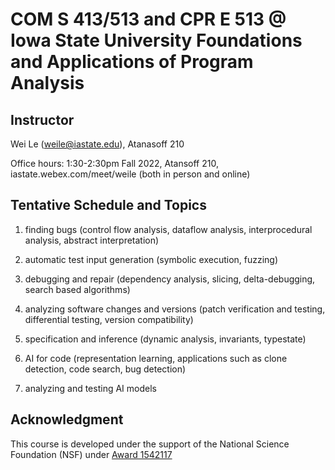# COM S 413/513 and CPR E 513 @ Iowa State University Foundations and Applications of Program Analysis #

## Instructor ## 
Wei Le (weile@iastate.edu), Atanasoff 210

Office hours: 1:30-2:30pm Fall 2022, Atansoff 210, iastate.webex.com/meet/weile (both in person and online)

## Tentative Schedule and Topics ##
1. finding bugs (control flow analysis, dataflow analysis, interprocedural analysis, abstract interpretation)

2. automatic test input generation (symbolic execution, fuzzing)

3. debugging and repair (dependency analysis, slicing, delta-debugging, search based algorithms)

4. analyzing software changes and versions (patch verification and testing, differential testing, version compatibility)

5. specification and inference (dynamic analysis, invariants, typestate)

6. AI for code (representation learning, applications such as clone detection, code search, bug detection)

7. analyzing and testing AI models 

## Acknowledgment ##
This course is developed under the support of the National Science Foundation (NSF) under <a href="http://www.nsf.gov/awardsearch/showAward?AWD_ID=1542117">Award 1542117
